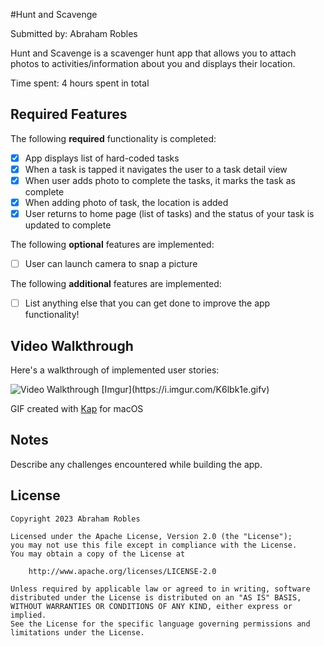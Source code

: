 #Hunt and Scavenge

Submitted by: Abraham Robles

Hunt and Scavenge is a scavenger hunt app that allows you to attach photos to activities/information about you and displays their location.  

Time spent: 4 hours spent in total

## Required Features

The following **required** functionality is completed:

- [X] App displays list of hard-coded tasks
- [X] When a task is tapped it navigates the user to a task detail view
- [X] When user adds photo to complete the tasks, it marks the task as complete
- [X] When adding photo of task, the location is added
- [X] User returns to home page (list of tasks) and the status of your task is updated to complete
 
The following **optional** features are implemented:

- [ ] User can launch camera to snap a picture	

The following **additional** features are implemented:

- [ ] List anything else that you can get done to improve the app functionality!

## Video Walkthrough

Here's a walkthrough of implemented user stories:

<img src='https://i.imgur.com/K6lbk1e.gifv' title='Video Walkthrough' width='' alt='Video Walkthrough' />
[Imgur](https://i.imgur.com/K6lbk1e.gifv)

GIF created with [Kap](https://getkap.co/) for macOS

## Notes

Describe any challenges encountered while building the app.

## License

    Copyright 2023 Abraham Robles

    Licensed under the Apache License, Version 2.0 (the "License");
    you may not use this file except in compliance with the License.
    You may obtain a copy of the License at

        http://www.apache.org/licenses/LICENSE-2.0

    Unless required by applicable law or agreed to in writing, software
    distributed under the License is distributed on an "AS IS" BASIS,
    WITHOUT WARRANTIES OR CONDITIONS OF ANY KIND, either express or implied.
    See the License for the specific language governing permissions and
    limitations under the License.
